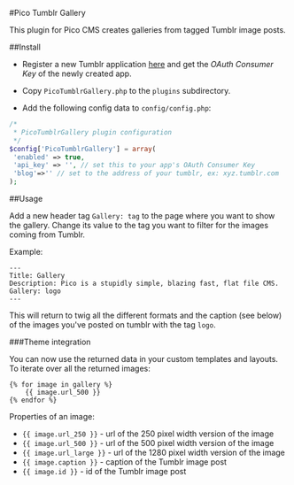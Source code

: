 #Pico Tumblr Gallery

This plugin for Pico CMS creates galleries from tagged Tumblr image posts.

##Install

* Register a new Tumblr application [here](https://www.tumblr.com/oauth/apps) and get the *OAuth Consumer Key* of the newly created app.

* Copy `PicoTumblrGallery.php` to the `plugins` subdirectory.

* Add the following config data to `config/config.php`:

```php
/*
 * PicoTumblrGallery plugin configuration
 */
$config['PicoTumblrGallery'] = array(
 'enabled' => true,
 'api_key' => '', // set this to your app's OAuth Consumer Key
 'blog'=>'' // set to the address of your tumblr, ex: xyz.tumblr.com
);
```

##Usage

Add a new header tag `Gallery: tag` to the page where you want to show the gallery. Change its value to the tag you want to filter for the images coming from Tumblr.

Example:

```
---
Title: Gallery
Description: Pico is a stupidly simple, blazing fast, flat file CMS.
Gallery: logo
---
```
This will return to twig all the different formats and the caption (see below) of the images you've posted on tumblr with the tag `logo`.

###Theme integration

You can now use the returned data in your custom templates and layouts. To iterate over all the returned images:
```twig
{% for image in gallery %}
    {{ image.url_500 }}
{% endfor %}
```

Properties of an image:

* `{{ image.url_250 }}` - url of the 250 pixel width version of the image
* `{{ image.url_500 }}` - url of the 500 pixel width version of the image
* `{{ image.url_large }}` - url of the 1280 pixel width version of the image
* `{{ image.caption }}` - caption of the Tumblr image post
* `{{ image.id }}` - id of the Tumblr image post